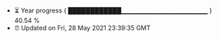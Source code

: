 - ⏳ Year progress { ████████████▁▁▁▁▁▁▁▁▁▁▁▁▁▁▁▁▁▁ } 40.54 %
- ⏰ Updated on Fri, 28 May 2021 23:39:35 GMT

